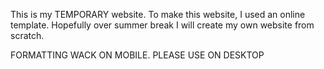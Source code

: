 This is my TEMPORARY website. 
To make this website, I used an online template.
Hopefully over summer break I will create my own website from scratch.

FORMATTING WACK ON MOBILE. PLEASE USE ON DESKTOP
